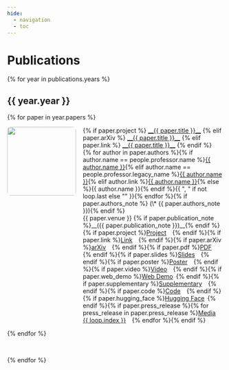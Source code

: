 ```yaml
---
hide:
  - navigation
  - toc
---
```



<style>
.md-typeset .grid {
    grid-template-columns: repeat(auto-fit, minmax(90%, 1fr))
}

.publication-thumbnail-cell {
    display: inline-table;
    padding-right: 12px;
    vertical-align: top;
    p { margin: 0px; }
}

.publication-description-cell {
    display: inline-table;
    width: calc(100% - 180px) !important;
    width: 500px
    vertical-align: top;
    p { margin: 0px; line-height: 140%; }
}

.publication-thumbnail {
    width: 160px;
    border-radius: 8px;
    -moz-background-clip: padding;
    -webkit-background-clip: padding-box;
    background-clip: padding-box
}

@media only screen and (max-width: 600px) {
    .publication-thumbnail-cell {
        display: none;
        visibility: hidden;
    }

    .publication-description-cell {
        display: inline-table;
        width: 100% !important;
    }
}
</style>


# Publications

<div class="grid" markdown>

{% for year in publications.years %}

## {{ year.year }}

{% for paper in year.papers %}

<div class="card" markdown>
<div class="publication-thumbnail-cell" markdown>
<img class="publication-thumbnail" src="../assets/thumbnails/{{ paper.key }}-thumbnail.png" markdown>
</div>
<div class="publication-description-cell" markdown>
{% if paper.project %}
<a href="{{ paper.project }}" target=_blank>__{{ paper.title }}__</a>
{% elif paper.arXiv %}
<a href="{{ paper.arXiv }}" target=_blank>__{{ paper.title }}__</a>
{% elif paper.link %}
<a href="{{ paper.link }}" target=_blank>__{{ paper.title }}__</a>
{% endif %}<br>
{% for author in paper.authors %}{% if author.name == people.professor.name %}<a href="{{ people.professor.web }}" target=_blank>{{ author.name }}</a>{% elif author.name == people.professor.legacy_name %}<a href="{{ people.professor.web }}" target=_blank>{{ author.name }}</a>{% elif author.link %}<a href="{{ author.link }}" target=_blank>{{ author.name }}</a>{% else %}{{ author.name }}{% endif %}{{ ", " if not loop.last else "" }}{% endfor %}{% if paper.authors_note %} (\* {{ paper.authors_note }}){% endif %}<br>
{{ paper.venue }} {% if paper.publication_note %}__({{ paper.publication_note }})__{% endif %}<br>
{% if paper.project %}<a href="{{ paper.project }}" target=_blank>Project</a>&ensp;&ensp;{% endif %}{% if paper.link %}<a href="{{ paper.link }}" target=_blank>Link</a>&ensp;&ensp;{% endif %}{% if paper.arXiv %}<a href="{{ paper.arXiv }}" target=_blank>arXiv</a>&ensp;&ensp;{% endif %}{% if paper.pdf %}<a href="{{ paper.pdf }}" target=_blank>PDF</a>&ensp;&ensp;{% endif %}{% if paper.slides %}<a href="{{ paper.slides }}" target=_blank>Slides</a>&ensp;&ensp;{% endif %}{% if paper.poster %}<a href="{{ paper.poster }}" target=_blank>Poster</a>&ensp;&ensp;{% endif %}{% if paper.video %}<a href="{{ paper.video }}" target=_blank>Video</a>&ensp;&ensp;{% endif %}{% if paper.web_demo %}<a href="{{ paper.web_demo }}" target=_blank>Web Demo</a>&ensp;{% endif %}{% if paper.supplementary %}<a href="{{ paper.supplementary }}" target=_blank>Supplementary</a>&ensp;&ensp;{% endif %}{% if paper.code %}<a href="{{ paper.code }}" target=_blank>Code</a>&ensp;&ensp;{% endif %}{% if paper.hugging_face %}<a href="{{ paper.hugging_face }}" target=_blank>Hugging Face</a>&ensp;{% endif %}{% if paper.press_release %}{% for press_release in paper.press_release %}<a href="{{ press_release.link }}" target=_blank>Media {{ loop.index }}</a>&ensp;&ensp;{% endfor %}{% endif %}
</div>
</div>

{% endfor %}

<br>

{% endfor %}

</div>


